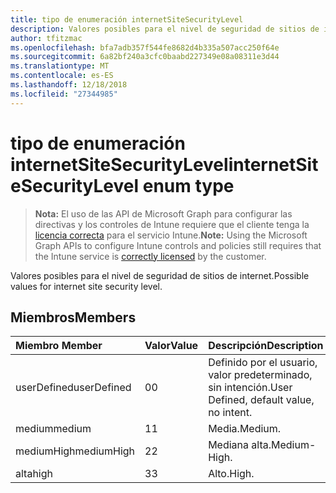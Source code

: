```yaml
---
title: tipo de enumeración internetSiteSecurityLevel
description: Valores posibles para el nivel de seguridad de sitios de internet.
author: tfitzmac
ms.openlocfilehash: bfa7adb357f544fe8682d4b335a507acc250f64e
ms.sourcegitcommit: 6a82bf240a3cfc0baabd227349e08a08311e3d44
ms.translationtype: MT
ms.contentlocale: es-ES
ms.lasthandoff: 12/18/2018
ms.locfileid: "27344985"
---
```

# <a name="internetsitesecuritylevel-enum-type"></a><span data-ttu-id="735b1-103">tipo de enumeración internetSiteSecurityLevel</span><span class="sxs-lookup"><span data-stu-id="735b1-103">internetSiteSecurityLevel enum type</span></span>

> <span data-ttu-id="735b1-104">**Nota:** El uso de las API de Microsoft Graph para configurar las directivas y los controles de Intune requiere que el cliente tenga la [licencia correcta](https://go.microsoft.com/fwlink/?linkid=839381) para el servicio Intune.</span><span class="sxs-lookup"><span data-stu-id="735b1-104">**Note:** Using the Microsoft Graph APIs to configure Intune controls and policies still requires that the Intune service is [correctly licensed](https://go.microsoft.com/fwlink/?linkid=839381) by the customer.</span></span>

<span data-ttu-id="735b1-105">Valores posibles para el nivel de seguridad de sitios de internet.</span><span class="sxs-lookup"><span data-stu-id="735b1-105">Possible values for internet site security level.</span></span>
## <a name="members"></a><span data-ttu-id="735b1-106">Miembros</span><span class="sxs-lookup"><span data-stu-id="735b1-106">Members</span></span>
|<span data-ttu-id="735b1-107">Miembro	</span><span class="sxs-lookup"><span data-stu-id="735b1-107">Member</span></span>|<span data-ttu-id="735b1-108">Valor</span><span class="sxs-lookup"><span data-stu-id="735b1-108">Value</span></span>|<span data-ttu-id="735b1-109">Descripción</span><span class="sxs-lookup"><span data-stu-id="735b1-109">Description</span></span>|
|:---|:---|:---|
|<span data-ttu-id="735b1-110">userDefined</span><span class="sxs-lookup"><span data-stu-id="735b1-110">userDefined</span></span>|<span data-ttu-id="735b1-111">0</span><span class="sxs-lookup"><span data-stu-id="735b1-111">0</span></span>|<span data-ttu-id="735b1-112">Definido por el usuario, valor predeterminado, sin intención.</span><span class="sxs-lookup"><span data-stu-id="735b1-112">User Defined, default value, no intent.</span></span>|
|<span data-ttu-id="735b1-113">medium</span><span class="sxs-lookup"><span data-stu-id="735b1-113">medium</span></span>|<span data-ttu-id="735b1-114">1</span><span class="sxs-lookup"><span data-stu-id="735b1-114">1</span></span>|<span data-ttu-id="735b1-115">Media.</span><span class="sxs-lookup"><span data-stu-id="735b1-115">Medium.</span></span>|
|<span data-ttu-id="735b1-116">mediumHigh</span><span class="sxs-lookup"><span data-stu-id="735b1-116">mediumHigh</span></span>|<span data-ttu-id="735b1-117">2</span><span class="sxs-lookup"><span data-stu-id="735b1-117">2</span></span>|<span data-ttu-id="735b1-118">Mediana alta.</span><span class="sxs-lookup"><span data-stu-id="735b1-118">Medium-High.</span></span>|
|<span data-ttu-id="735b1-119">alta</span><span class="sxs-lookup"><span data-stu-id="735b1-119">high</span></span>|<span data-ttu-id="735b1-120">3</span><span class="sxs-lookup"><span data-stu-id="735b1-120">3</span></span>|<span data-ttu-id="735b1-121">Alto.</span><span class="sxs-lookup"><span data-stu-id="735b1-121">High.</span></span>|




